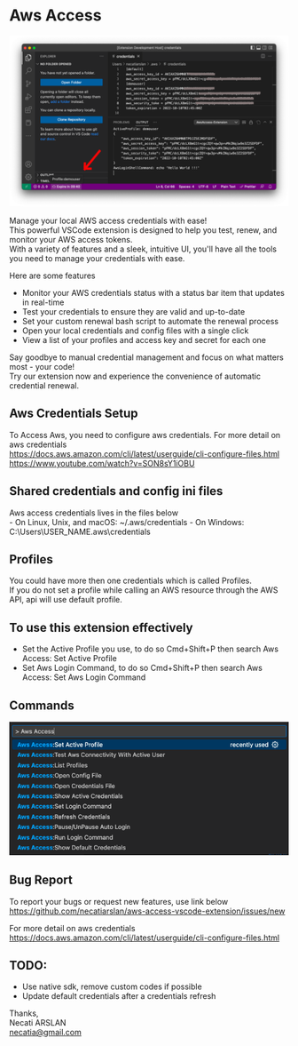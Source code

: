 # Aws Access 
![screenshoot](./media/MainScreen.png)

Manage your local AWS access credentials with ease! \
This powerful VSCode extension is designed to help you test, renew, and monitor your AWS access tokens. \
With a variety of features and a sleek, intuitive UI, you'll have all the tools you need to manage your credentials with ease.

Here are some features
- Monitor your AWS credentials status with a status bar item that updates in real-time
- Test your credentials to ensure they are valid and up-to-date
- Set your custom renewal bash script to automate the renewal process
- Open your local credentials and config files with a single click
- View a list of your profiles and access key and secret for each one

Say goodbye to manual credential management and focus on what matters most - your code! \
Try our extension now and experience the convenience of automatic credential renewal.

## Aws Credentials Setup
To Access Aws, you need to configure aws credentials.
For more detail on aws credentials \
https://docs.aws.amazon.com/cli/latest/userguide/cli-configure-files.html \
https://www.youtube.com/watch?v=SON8sY1iOBU

## Shared credentials and config ini files
Aws access credentials lives in the files below \
    - On Linux, Unix, and macOS: ~/.aws/credentials
    - On Windows: C:\Users\USER_NAME\.aws\credentials

## Profiles
You could have more then one credentials which is called Profiles.\
If you do not set a profile while calling an AWS resource through the AWS API, api will use default profile.

## To use this extension effectively
- Set the Active Profile you use, to do so Cmd+Shift+P then search Aws Access: Set Active Profile
- Set Aws Login Command, to do so Cmd+Shift+P then search Aws Access: Set Aws Login Command

## Commands
![screenshoot](./media/CommandPalette.png)


## Bug Report
To report your bugs or request new features, use link below\
https://github.com/necatiarslan/aws-access-vscode-extension/issues/new


For more detail on aws credentials
https://docs.aws.amazon.com/cli/latest/userguide/cli-configure-files.html

## TODO:
- Use native sdk, remove custom codes if possible
- Update default credentials after a credentials refresh

Thanks, \
Necati ARSLAN \
necatia@gmail.com